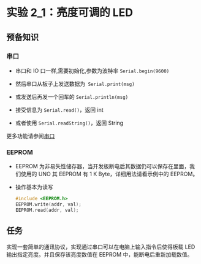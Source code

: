 # 实验 2_1：亮度可调的 LED

## 预备知识

### 串口

* 串口和 IO 口一样,需要初始化,参数为波特率 `Serial.begin(9600)`

* 然后串口从板子上发送数据为` Serial.print(msg)`

* 或发送后再发一个回车的 `Serial.println(msg)`

* 接受信息为 `Serial.read()`，返回 int

* 或者使用 `Serial.readString()`，返回 String

更多功能请参阅[串口](https://www.arduino.cc/reference/en/language/functions/communication/serial/)



### EEPROM

* EEPROM 为非易失性储存器，当开发板断电后其数据仍可以保存在里面，我们使用的 UNO 其 EEPROM 有 1 K Byte，详细用法请看示例中的 EEPROM。

* 操作基本为读写

  ```c
  #include <EEPROM.h>
  EEPROM.write(addr, val);
  EEPROM.read(addr, val);
  ```



## 任务

实现一套简单的通讯协议，实现通过串口可以在电脑上输入指令后使得板载 LED 输出指定亮度。并且保存该亮度数值在 EEPROM 中，能断电后重新加载数值。